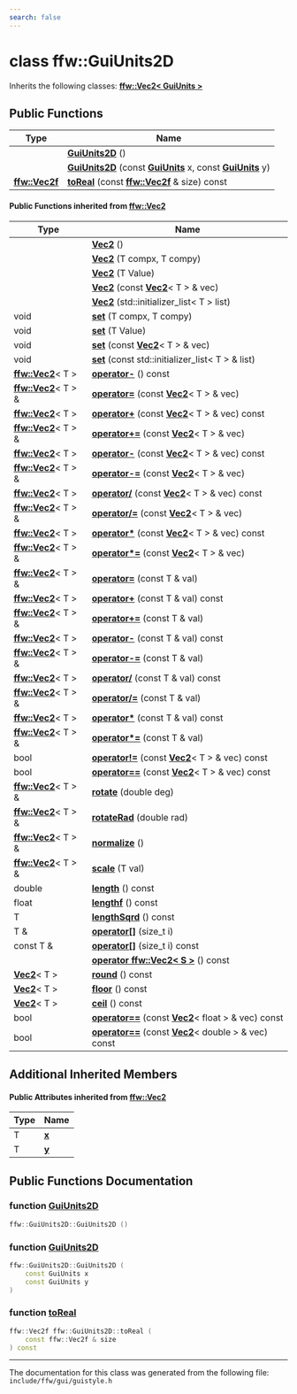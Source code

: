 ```yaml
---
search: false
---
```


# class ffw::GuiUnits2D



Inherits the following classes: **[ffw::Vec2< GuiUnits >](structffw_1_1_vec2.md)**

## Public Functions

|Type|Name|
|-----|-----|
||[**GuiUnits2D**](classffw_1_1_gui_units2_d.md#1ae7882c94eb0ec26ccf619cffa5ecada9) () |
||[**GuiUnits2D**](classffw_1_1_gui_units2_d.md#1a0890a266ebf883ba34194ae8c8eac146) (const **[GuiUnits](classffw_1_1_gui_units.md)** x, const **[GuiUnits](classffw_1_1_gui_units.md)** y) |
|**[ffw::Vec2f](group__math_.md#ga44573357c25b7969b4391ca0ae427636)**|[**toReal**](classffw_1_1_gui_units2_d.md#1ae79cb7f278203fd014cf020f7800daf7) (const **[ffw::Vec2f](group__math_.md#ga44573357c25b7969b4391ca0ae427636)** & size) const |


#### Public Functions inherited from [ffw::Vec2](structffw_1_1_vec2.md)

|Type|Name|
|-----|-----|
||[**Vec2**](structffw_1_1_vec2.md#1a273020fd57c7eeff232634bfd916ef39) () |
||[**Vec2**](structffw_1_1_vec2.md#1a3c7d5811220ce53ce64b8ddc9d89065b) (T compx, T compy) |
||[**Vec2**](structffw_1_1_vec2.md#1a8abada7119a08f514ebd93c2abec1b7d) (T Value) |
||[**Vec2**](structffw_1_1_vec2.md#1a5b545355f106f2f0300b0f1bfaafeb0e) (const **[Vec2](structffw_1_1_vec2.md)**< T > & vec) |
||[**Vec2**](structffw_1_1_vec2.md#1a1cc416e96f88f45b5c03a432f5bdd467) (std::initializer\_list< T > list) |
|void|[**set**](structffw_1_1_vec2.md#1aeaa66a80cff7ad96023d492d96341d74) (T compx, T compy) |
|void|[**set**](structffw_1_1_vec2.md#1a56b31f88e0eaa8f43c0e0e4e006bac39) (T Value) |
|void|[**set**](structffw_1_1_vec2.md#1ab618c6b6d41962686ac0d40022759a2a) (const **[Vec2](structffw_1_1_vec2.md)**< T > & vec) |
|void|[**set**](structffw_1_1_vec2.md#1a34db05405359c787c53c91a6c1821113) (const std::initializer\_list< T > & list) |
|**[ffw::Vec2](structffw_1_1_vec2.md)**< T >|[**operator-**](structffw_1_1_vec2.md#1a3d66561281b26a3bfddb988d1847da82) () const |
|**[ffw::Vec2](structffw_1_1_vec2.md)**< T > &|[**operator=**](structffw_1_1_vec2.md#1aa301c0b9da8547d50da9df43090da946) (const **[Vec2](structffw_1_1_vec2.md)**< T > & vec) |
|**[ffw::Vec2](structffw_1_1_vec2.md)**< T >|[**operator+**](structffw_1_1_vec2.md#1a6f699a1652ab046150d5d3caec9c8878) (const **[Vec2](structffw_1_1_vec2.md)**< T > & vec) const |
|**[ffw::Vec2](structffw_1_1_vec2.md)**< T > &|[**operator+=**](structffw_1_1_vec2.md#1a864334c42eae028a7218d6a73c99b044) (const **[Vec2](structffw_1_1_vec2.md)**< T > & vec) |
|**[ffw::Vec2](structffw_1_1_vec2.md)**< T >|[**operator-**](structffw_1_1_vec2.md#1adf6e78393fff1986b27ea9132091c3bd) (const **[Vec2](structffw_1_1_vec2.md)**< T > & vec) const |
|**[ffw::Vec2](structffw_1_1_vec2.md)**< T > &|[**operator-=**](structffw_1_1_vec2.md#1ae7e03f1af04eb1a83b79c21c9f8be206) (const **[Vec2](structffw_1_1_vec2.md)**< T > & vec) |
|**[ffw::Vec2](structffw_1_1_vec2.md)**< T >|[**operator/**](structffw_1_1_vec2.md#1a560fc815821134fec5bfbba016a399ab) (const **[Vec2](structffw_1_1_vec2.md)**< T > & vec) const |
|**[ffw::Vec2](structffw_1_1_vec2.md)**< T > &|[**operator/=**](structffw_1_1_vec2.md#1aa448d4279aabc51e78f15eee5c48d54c) (const **[Vec2](structffw_1_1_vec2.md)**< T > & vec) |
|**[ffw::Vec2](structffw_1_1_vec2.md)**< T >|[**operator\***](structffw_1_1_vec2.md#1ac3334e0e620b1cf63c5f13a4adec835d) (const **[Vec2](structffw_1_1_vec2.md)**< T > & vec) const |
|**[ffw::Vec2](structffw_1_1_vec2.md)**< T > &|[**operator\*=**](structffw_1_1_vec2.md#1ad2a71e38aa958d2f46815bf20c6680bd) (const **[Vec2](structffw_1_1_vec2.md)**< T > & vec) |
|**[ffw::Vec2](structffw_1_1_vec2.md)**< T > &|[**operator=**](structffw_1_1_vec2.md#1ac99901d9451f7aaf6f641d23fcc566e8) (const T & val) |
|**[ffw::Vec2](structffw_1_1_vec2.md)**< T >|[**operator+**](structffw_1_1_vec2.md#1a45c79de57bed0cd039008f0d96a6759d) (const T & val) const |
|**[ffw::Vec2](structffw_1_1_vec2.md)**< T > &|[**operator+=**](structffw_1_1_vec2.md#1a92241b236bde73444bf00ed1d9f5d7fc) (const T & val) |
|**[ffw::Vec2](structffw_1_1_vec2.md)**< T >|[**operator-**](structffw_1_1_vec2.md#1a23bb059d57339e3bcbc6c8752a317443) (const T & val) const |
|**[ffw::Vec2](structffw_1_1_vec2.md)**< T > &|[**operator-=**](structffw_1_1_vec2.md#1a7c03eb6b9186658238b9559df97cbc73) (const T & val) |
|**[ffw::Vec2](structffw_1_1_vec2.md)**< T >|[**operator/**](structffw_1_1_vec2.md#1aebaf7b1e59f66f627bdaf3e58e4aaa6f) (const T & val) const |
|**[ffw::Vec2](structffw_1_1_vec2.md)**< T > &|[**operator/=**](structffw_1_1_vec2.md#1aecfd8486165431a68911b85d0536f04f) (const T & val) |
|**[ffw::Vec2](structffw_1_1_vec2.md)**< T >|[**operator\***](structffw_1_1_vec2.md#1ad74572233ec14a9f63a2580f377800d7) (const T & val) const |
|**[ffw::Vec2](structffw_1_1_vec2.md)**< T > &|[**operator\*=**](structffw_1_1_vec2.md#1a5f11a8123b8f8cb18978c9bf248e10de) (const T & val) |
|bool|[**operator!=**](structffw_1_1_vec2.md#1abb8dc44d7202204d4b889d2f21d4e436) (const **[Vec2](structffw_1_1_vec2.md)**< T > & vec) const |
|bool|[**operator==**](structffw_1_1_vec2.md#1a00d51e502353f7ef5bfc72ffacfad6c0) (const **[Vec2](structffw_1_1_vec2.md)**< T > & vec) const |
|**[ffw::Vec2](structffw_1_1_vec2.md)**< T > &|[**rotate**](structffw_1_1_vec2.md#1abd9b77256c0a1d0a4c8d4c8733c97645) (double deg) |
|**[ffw::Vec2](structffw_1_1_vec2.md)**< T > &|[**rotateRad**](structffw_1_1_vec2.md#1a00acecff1e638951e032846470f7c835) (double rad) |
|**[ffw::Vec2](structffw_1_1_vec2.md)**< T > &|[**normalize**](structffw_1_1_vec2.md#1a0a74a1bce633b7d77857cc29f93072b2) () |
|**[ffw::Vec2](structffw_1_1_vec2.md)**< T > &|[**scale**](structffw_1_1_vec2.md#1aaee3fa32b8980ac0c2d2a5383e988941) (T val) |
|double|[**length**](structffw_1_1_vec2.md#1ab4435b36d45626e7b80e897ff9376ff7) () const |
|float|[**lengthf**](structffw_1_1_vec2.md#1aa75642b772ba5eb4128106504ac73ea4) () const |
|T|[**lengthSqrd**](structffw_1_1_vec2.md#1a10982b1068d43038f05d00b8acf02194) () const |
|T &|[**operator[]**](structffw_1_1_vec2.md#1a8f5f2cedeaff58fd17d27e155a6d46aa) (size\_t i) |
|const T &|[**operator[]**](structffw_1_1_vec2.md#1a9a0c529d6f5824143c008e55606c7e42) (size\_t i) const |
||[**operator ffw::Vec2< S >**](structffw_1_1_vec2.md#1ada4be3d9198f9475812ceacc7ecc3977) () const |
|**[Vec2](structffw_1_1_vec2.md)**< T >|[**round**](structffw_1_1_vec2.md#1ad5a7e19f41df529412deb86b736094fe) () const |
|**[Vec2](structffw_1_1_vec2.md)**< T >|[**floor**](structffw_1_1_vec2.md#1a74f95b6688f0b0d87b3e2823c3af9da0) () const |
|**[Vec2](structffw_1_1_vec2.md)**< T >|[**ceil**](structffw_1_1_vec2.md#1a08025d9388af036fbc9c2b49f5de1836) () const |
|bool|[**operator==**](structffw_1_1_vec2.md#1aa32be64b69b1096552238ccc3e2f564f) (const **[Vec2](structffw_1_1_vec2.md)**< float > & vec) const |
|bool|[**operator==**](structffw_1_1_vec2.md#1a9b2d64cbfe4cfe4a85326032db2ef96b) (const **[Vec2](structffw_1_1_vec2.md)**< double > & vec) const |


## Additional Inherited Members

#### Public Attributes inherited from [ffw::Vec2](structffw_1_1_vec2.md)

|Type|Name|
|-----|-----|
|T|[**x**](structffw_1_1_vec2.md#1ab7f5e828f865ea64db63adee9e65018d)|
|T|[**y**](structffw_1_1_vec2.md#1a45ba9375b2861f435bd00aea4999f27b)|


## Public Functions Documentation

### function <a id="1ae7882c94eb0ec26ccf619cffa5ecada9" href="#1ae7882c94eb0ec26ccf619cffa5ecada9">GuiUnits2D</a>

```cpp
ffw::GuiUnits2D::GuiUnits2D ()
```



### function <a id="1a0890a266ebf883ba34194ae8c8eac146" href="#1a0890a266ebf883ba34194ae8c8eac146">GuiUnits2D</a>

```cpp
ffw::GuiUnits2D::GuiUnits2D (
    const GuiUnits x
    const GuiUnits y
)
```



### function <a id="1ae79cb7f278203fd014cf020f7800daf7" href="#1ae79cb7f278203fd014cf020f7800daf7">toReal</a>

```cpp
ffw::Vec2f ffw::GuiUnits2D::toReal (
    const ffw::Vec2f & size
) const
```





----------------------------------------
The documentation for this class was generated from the following file: `include/ffw/gui/guistyle.h`
